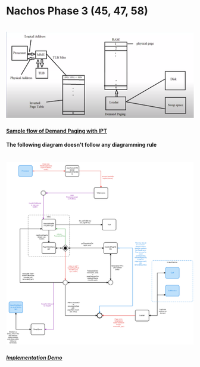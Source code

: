 # Nachos Phase 3 (45, 47, 58)


# ![High Level Diagram](nachos/demand_paging.png)

#### [Sample flow of Demand Paging with IPT](https://cawemo.com/share/00bf1e89-fadb-453c-8ca0-78b85a7fd347)
#### The following diagram doesn't follow any diagramming rule
# ![Diagram](nachos/np3.png)


##### [Implementation Demo](https://drive.google.com/file/d/1ZvrKW43LXK0RMywcG0HJ8eGtFH1RoVrI/view)
